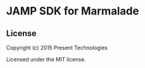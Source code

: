 # JAMP SDK for Marmalade

## License

Copyright (c) 2015 Present Technologies

Licensed under the MIT license.
